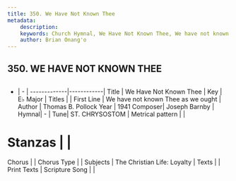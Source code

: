 ```yaml
---
title: 350. We Have Not Known Thee
metadata:
    description: 
    keywords: Church Hymnal, We Have Not Known Thee, We have not known Thee as we ought, 
    author: Brian Onang'o
---
```



## 350. WE HAVE NOT KNOWN THEE

```txt

```

- |   -  |
-------------|------------|
Title | We Have Not Known Thee |
Key | E♭ Major |
Titles |  |
First Line | We have not known Thee as we ought |
Author | Thomas B. Pollock
Year | 1941
Composer| Joseph Barnby |
Hymnal|  - |
Tune| ST. CHRYSOSTOM |
Metrical pattern | |
# Stanzas |  |
Chorus |  |
Chorus Type |  |
Subjects | The Christian Life: Loyalty |
Texts |  |
Print Texts | 
Scripture Song |  |
  
